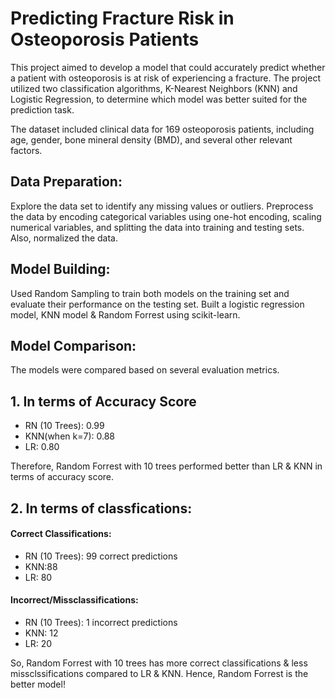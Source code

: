 # Predicting Fracture Risk in Osteoporosis Patients
This project aimed to develop a model that could accurately predict whether a patient with osteoporosis is at risk of experiencing a fracture. The project utilized two classification algorithms, K-Nearest Neighbors (KNN) and Logistic Regression, to determine which model was better suited for the prediction task.


The dataset included clinical data for 169 osteoporosis patients, including age, gender, bone mineral density (BMD), and several other relevant factors. 

## Data Preparation:
Explore the data set to identify any missing values or outliers.
Preprocess the data by encoding categorical variables using one-hot encoding, scaling numerical variables, and splitting the data into training and testing sets. Also, normalized the data.

## Model Building:
Used Random Sampling to train both models on the training set and evaluate their performance on the testing set.
Built a logistic regression model, KNN model & Random Forrest using scikit-learn.


## Model Comparison:
The models were compared based on several evaluation metrics.

## 1. In terms of Accuracy Score

* RN (10 Trees): 0.99
* KNN(when k=7): 0.88
* LR: 0.80

 Therefore, Random Forrest with 10 trees performed better than LR & KNN in terms of accuracy score.

## 2. In terms of classfications:

#### Correct Classifications:

* RN (10 Trees): 99 correct predictions
* KNN:88 
* LR: 80


#### Incorrect/Missclassifications:

* RN (10 Trees): 1 incorrect predictions
* KNN: 12 
* LR: 20

So, Random Forrest with 10 trees has more correct classifications & less missclssifications compared to LR & KNN. Hence, Random Forrest is the better model!
